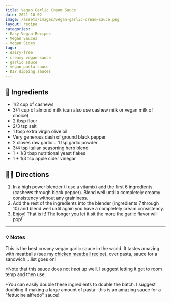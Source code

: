 ```yaml
---
title: Vegan Garlic Cream Sauce
date: 2021-10-02
image: /assets/images/vegan-garlic-cream-sauce.png
layout: recipe
categories:
- Easy Vegan Recipes
- Vegan Sauces
- Vegan Sides
tags:
- dairy-free
- creamy vegan sauce
- garlic sauce
- vegan pasta sauce
- DIY dipping sauces
---
```


## 🧾 Ingredients

- 1/2 cup of cashews
- 3/4 cup of almond milk (can also use cashew milk or vegan milk of choice)
- 2 tbsp flour
- 2/3 tsp salt
- 1 tbsp extra virgin olive oil
- Very generous dash of ground black pepper
- 2 cloves raw garlic + 1 tsp garlic powder
- 3/4 tsp italian seasoning herb blend
- 1 + 1/3 tbsp nutritional yeast flakes
- 1 + 1/3 tsp apple cider vinegar


## 👩‍🍳 Directions

1. In a high power blender (I use a vitamix) add the first 6 ingredients (cashews through black pepper). Blend well until a completely creamy consistency without any graininess.
2. Add the rest of the ingredients into the blender (ingredients 7 through 10) and blend well until again you have a completely cream consistency.
3. Enjoy! That is it! The longer you let it sit the more the garlic flavor will pop!


---

### 💡 Notes

This is the best creamy vegan garlic sauce in the world. It tastes amazing with meatballs (see my [chicken meatball recipe](/vegan-chicken-meatballs)), over pasta, sauce for a sandwich....list goes on!

*Note that this sauce does not *heat* up well. I suggest letting it get to room temp and then use.

*You can easily double these ingredients to double the batch. I suggest doubling if making a large amount of pasta- this is an amazing sauce for a "fettucine alfredo" sauce!


